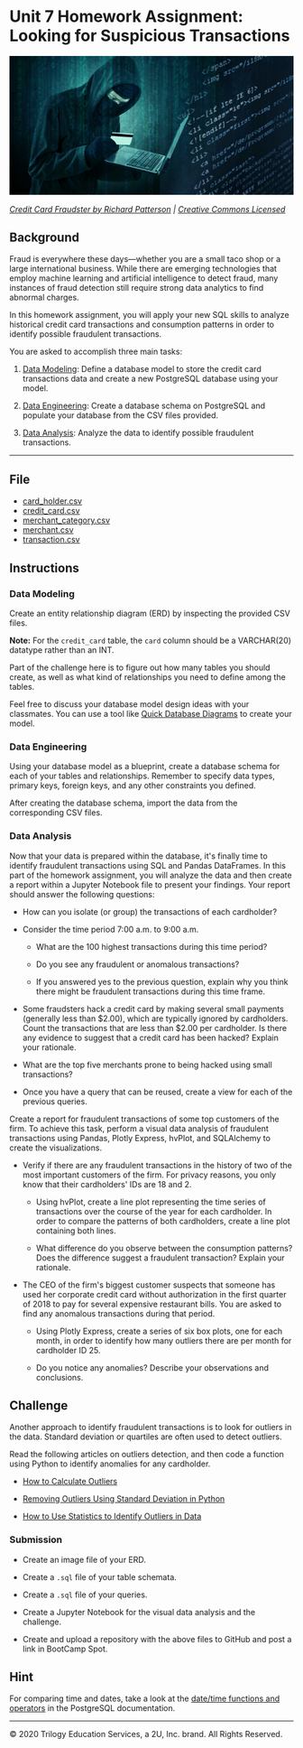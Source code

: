 # Unit 7 Homework Assignment: Looking for Suspicious Transactions

![Credit card fraudster](Images/credit_card_fraudster.jpg)

*[Credit Card Fraudster by Richard Patterson](https://www.flickr.com/photos/136770128@N07/42252105582/) | [Creative Commons Licensed](https://creativecommons.org/licenses/by/2.0/)*

## Background

Fraud is everywhere these days—whether you are a small taco shop or a large international business. While there are emerging technologies that employ machine learning and artificial intelligence to detect fraud, many instances of fraud detection still require strong data analytics to find abnormal charges.

In this homework assignment, you will apply your new SQL skills to analyze historical credit card transactions and consumption patterns in order to identify possible fraudulent transactions.

You are asked to accomplish three main tasks:

1. [Data Modeling](#Data-Modeling):
Define a database model to store the credit card transactions data and create a new PostgreSQL database using your model.

2. [Data Engineering](#Data-Engineering): Create a database schema on PostgreSQL and populate your database from the CSV files provided.

3. [Data Analysis](#Data-Analysis): Analyze the data to identify possible fraudulent transactions.

---

## File

* [card_holder.csv](Data/card_holder.csv)
* [credit_card.csv](Data/credit_card.csv)
* [merchant_category.csv](Data/merchant_category.csv)
* [merchant.csv](Data/merchant.csv)
* [transaction.csv](Data/transaction.csv)

## Instructions

### Data Modeling

Create an entity relationship diagram (ERD) by inspecting the provided CSV files.

**Note:** For the `credit_card` table, the `card` column should be a VARCHAR(20) datatype rather than an INT.

Part of the challenge here is to figure out how many tables you should create, as well as what kind of relationships you need to define among the tables.

Feel free to discuss your database model design ideas with your classmates. You can use a tool like [Quick Database Diagrams](https://app.quickdatabasediagrams.com/#/) to create your model.

### Data Engineering

Using your database model as a blueprint, create a database schema for each of your tables and relationships. Remember to specify data types, primary keys, foreign keys, and any other constraints you defined.

After creating the database schema, import the data from the corresponding CSV files.

### Data Analysis

Now that your data is prepared within the database, it's finally time to identify fraudulent transactions using SQL and Pandas DataFrames. In this part of the homework assignment, you will analyze the data and then create a report within a Jupyter Notebook file to present your findings. Your report should answer the following questions:

* How can you isolate (or group) the transactions of each cardholder?

* Consider the time period 7:00 a.m. to 9:00 a.m.

  * What are the 100 highest transactions during this time period?

  * Do you see any fraudulent or anomalous transactions?

  * If you answered yes to the previous question, explain why you think there might be fraudulent transactions during this time frame.

* Some fraudsters hack a credit card by making several small payments (generally less than $2.00), which are typically ignored by cardholders. Count the transactions that are less than $2.00 per cardholder. Is there any evidence to suggest that a credit card has been hacked? Explain your rationale.

* What are the top five merchants prone to being hacked using small transactions?

* Once you have a query that can be reused, create a view for each of the previous queries.

Create a report for fraudulent transactions of some top customers of the firm. To achieve this task, perform a visual data analysis of fraudulent transactions using Pandas, Plotly Express, hvPlot, and SQLAlchemy to create the visualizations.

* Verify if there are any fraudulent transactions in the history of two of the most important customers of the firm. For privacy reasons, you only know that their cardholders' IDs are 18 and 2.

  * Using hvPlot, create a line plot representing the time series of transactions over the course of the year for each cardholder. In order to compare the patterns of both cardholders, create a line plot containing both lines.

  * What difference do you observe between the consumption patterns? Does the difference suggest a fraudulent transaction? Explain your rationale.

* The CEO of the firm's biggest customer suspects that someone has used her corporate credit card without authorization in the first quarter of 2018 to pay for several expensive restaurant bills. You are asked to find any anomalous transactions during that period.

  * Using Plotly Express, create a series of six box plots, one for each month, in order to identify how many outliers there are per month for cardholder ID 25.

  * Do you notice any anomalies? Describe your observations and conclusions.

## Challenge

Another approach to identify fraudulent transactions is to look for outliers in the data. Standard deviation or quartiles are often used to detect outliers.

Read the following articles on outliers detection, and then code a function using Python to identify anomalies for any cardholder.

* [How to Calculate Outliers](https://www.wikihow.com/Calculate-Outliers)

* [Removing Outliers Using Standard Deviation in Python](https://www.kdnuggets.com/2017/02/removing-outliers-standard-deviation-python.html)

* [How to Use Statistics to Identify Outliers in Data](https://machinelearningmastery.com/how-to-use-statistics-to-identify-outliers-in-data/)

### Submission

* Create an image file of your ERD.

* Create a `.sql` file of your table schemata.

* Create a `.sql` file of your queries.

* Create a Jupyter Notebook for the visual data analysis and the challenge.

* Create and upload a repository with the above files to GitHub and post a link in BootCamp Spot.

## Hint

For comparing time and dates, take a look at the [date/time functions and operators](https://www.postgresql.org/docs/8.0/functions-datetime.html) in the PostgreSQL documentation.

---

© 2020 Trilogy Education Services, a 2U, Inc. brand. All Rights Reserved.
